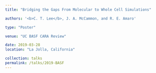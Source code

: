 ```yaml
---
title: "Bridging the Gaps From Molecular to Whole Cell Simulations"

authors: '<b>C. T. Lee</b>, J. A. McCammon, and R. E. Amaro'

type: "Poster"

venue: "UC BASF CARA Review"

date: 2019-03-28
location: "La Jolla, California"

collection: talks
permalink: /talks/2019-BASF
---
```

